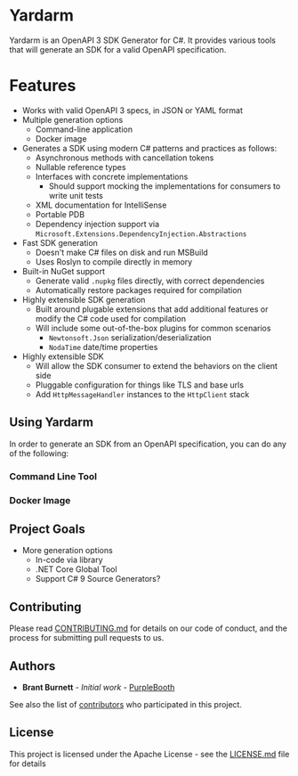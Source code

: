 # Yardarm

Yardarm is an OpenAPI 3 SDK Generator for C#. It provides various tools that will generate an SDK for a valid OpenAPI specification.

# Features

- Works with valid OpenAPI 3 specs, in JSON or YAML format
- Multiple generation options
  - Command-line application
  - Docker image
- Generates a SDK using modern C# patterns and practices as follows:
  - Asynchronous methods with cancellation tokens
  - Nullable reference types
  - Interfaces with concrete implementations
    - Should support mocking the implementations for consumers to write unit tests
  - XML documentation for IntelliSense
  - Portable PDB
  - Dependency injection support via `Microsoft.Extensions.DependencyInjection.Abstractions`
- Fast SDK generation
  - Doesn't make C# files on disk and run MSBuild
  - Uses Roslyn to compile directly in memory
- Built-in NuGet support
  - Generate valid `.nupkg` files directly, with correct dependencies
  - Automatically restore packages required for compilation
- Highly extensible SDK generation
  - Built around plugable extensions that add additional features or modify the C# code used for compilation
  - Will include some out-of-the-box plugins for common scenarios
    - `Newtonsoft.Json` serialization/deserialization
    - `NodaTime` date/time properties
- Highly extensible SDK
  - Will allow the SDK consumer to extend the behaviors on the client side
  - Pluggable configuration for things like TLS and base urls
  - Add `HttpMessageHandler` instances to the `HttpClient` stack

## Using Yardarm

In order to generate an SDK from an OpenAPI specification, you can do any of the following:

### Command Line Tool

### Docker Image

## Project Goals

- More generation options
  - In-code via library
  - .NET Core Global Tool
  - Support C# 9 Source Generators?

## Contributing

Please read [CONTRIBUTING.md](CONTRIBUTING.md) for details on our code of conduct, and the process for submitting pull requests to us.

## Authors

* **Brant Burnett** - *Initial work* - [PurpleBooth](https://github.com/brantburnett)

See also the list of [contributors](https://github.com/CenterEdge/Yardarm/graphs/contributors) who participated in this project.

## License

This project is licensed under the Apache License - see the [LICENSE.md](LICENSE.md) file for details
